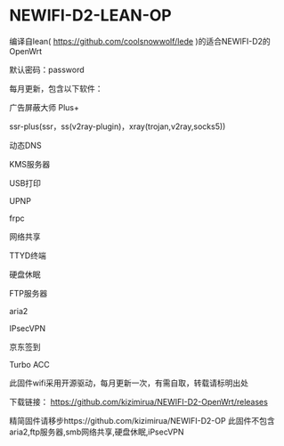 # NEWIFI-D2-LEAN-OP
编译自lean( https://github.com/coolsnowwolf/lede )的适合NEWIFI-D2的OpenWrt

默认密码：password

每月更新，包含以下软件：

广告屏蔽大师 Plus+

ssr-plus(ssr，ss(v2ray-plugin)，xray(trojan,v2ray,socks5))

动态DNS

KMS服务器

USB打印

UPNP

frpc

网络共享

TTYD终端

硬盘休眠

FTP服务器

aria2

IPsecVPN

京东签到

Turbo ACC

此固件wifi采用开源驱动，每月更新一次，有需自取，转载请标明出处

下载链接： https://github.com/kizimirua/NEWIFI-D2-OpenWrt/releases

精简固件请移步https://github.com/kizimirua/NEWIFI-D2-OP 此固件不包含aria2,ftp服务器,smb网络共享,硬盘休眠,iPsecVPN
